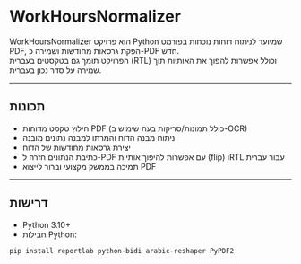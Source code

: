 # WorkHoursNormalizer

WorkHoursNormalizer הוא פרויקט Python שמיועד לניתוח דוחות נוכחות בפורמט PDF, הפקת גרסאות מחודשות ושמירה כ-PDF חדש.  
הפרויקט תומך גם בטקסטים בעברית (RTL) וכולל אפשרות להפוך את האותיות תוך שמירה על סדר נכון בעברית.

---

## תכונות

- חילוץ טקסט מדוחות PDF (כולל תמונות/סריקות בעת שימוש ב-OCR)
- ניתוח מבנה הדוח והמרתו למבנה נתונים מובנה
- יצירת גרסאות מחודשות של הדוח
- כתיבת הנתונים חזרה ל-PDF עם אפשרות להיפוך אותיות (flip) וRTL עבור עברית
- תמיכה בממשק מקצועי וברור לייצוא PDF

---

## דרישות

- Python 3.10+  
- חבילות Python:

```bash
pip install reportlab python-bidi arabic-reshaper PyPDF2
